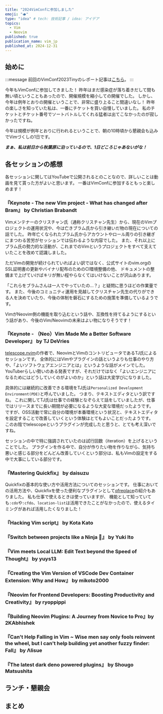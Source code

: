 ```yaml
---
title: "2024VimConfに参加しました"
emoji: "🫖"
type: "idea" # tech: 技術記事 / idea: アイデア
topics:
  - Vim
  - Neovim
published: true
publication_name: vim_jp
published_at: 2024-12-31
---
```


## 始めに

<!-- textlint-disable -->
:::message
前回のVimConf2023Tinyのレポート記事は[こちら](https://zenn.dev/yasunori_kirin/articles/0003-vimconf_impressions)。
:::
<!-- textlint-enable -->

今年もVimConfに参加してきました！
昨年はまだ感染症が落ち着きだして間も無い頃ということもあったので、開催規模を縮小しての開催でした。
しかし、今年は例年とおりの開催ということで、非常に盛り上ること間違いなし！
昨年の楽しさを知っていた私は、一番にチケットを買い自慢していました。
私のチケットとチケット番号でソートバトルしてくれる猛者は出てこなかったのが寂しかったですね。

今年は規模が例年とおりに行われるということで、朝の10時頃から懇親会も込みでVimづくしの1日です。

***まぁ、私は前日から秋葉原に泊っているので、1日どころじゃあないがな！***

## 各セッションの感想

各セッションに関してはYouTubeで公開されるとのことなので、詳しいことは動画を見て貰った方がよいと思います。
一番はVimConfに参加するともっと楽しめます！

### 『Keynote - The new Vim project - What has changed after Bram』 by Christian Brabandt

Vimメンテナーのクリスチャン氏（通称クリスチャン先生）から、現在のVimプロジェクトの運用状況や、今は亡きブラム氏から引き継いだ物の現在についての話でした。
昨年亡くなられたブラム氏からアカウントやロール周りの引き継ぎにまつわる苦労がセッションでは伝わるような内容でした。
また、それ以上にブラム氏の勢力的な活動が、これまでのVimというプロジェクトをすべて支えていたことを改めて認識しました。

ただVimの開発が続けられていればよい訳ではなく、公式サイトのvim.orgのSSL証明書の更新やバイナリ配布のためのCI環境整備の他、
ドキュメントの整備まで上げていけばキリが無い程やらなくてはいけないことが沢山あります。

「これらをブラムさんは一人でやっていたの…？」と疑問に思うほどの作業量です。
また、今後のコミュニティ運用を見越してクリスチャン先生の代りができる人を決めていたり、今後の体制を磐石にするための施策を準備しているようです。

VimがNeovim側の機能を取り込むという話や、互換性を持てるようにするという話があり、今後のVim/Neovimの未来はよい物になりそうです！

### 『Keynote - （Neo）Vim Made Me a Better Software Developer』 by TJ DeVries

[telescope.nvim](https://github.com/nvim-telescope/telescope.nvim)の作者で、NeovimとVimのコントリビュータであるTJ氏によるセッションです。
全体的にはVimやプラグインの話というよりも仕事のやり方や、「よいソフトウェアエンジニアとは」というような話がメインでした。
YouTuberらしい勢いのある発表ですが、それだけではなく「よいエンジニアになるためにはどうしていくのがよいのか」という話は大変学びになりました。

具体的には継続的に改善できる環境をTJ氏は`Personalized Development Environment(PDE)`と呼んでいました。
つまり、テキストエディタという訳ですね。
これに関してTJ氏は仕事での経験となぞらえて話をしていましたが、仕事ではリリースまでに長い期間が必要になるような大変な環境だったようです。
ですが、OSS活動で常に自分の環境が本番環境という状況と、テキストエディタを設定することで改善していくという体験はとてもよいことだったようです。
このお陰でtelescopeというプラグインが完成したと思うと、とても考え深いですね。

セッションの中で特に強調されていたのは試行回数（iteration）を上げるということでした。
プラグインを作る中で、自分が作りたい物を作りながら、気持ち悪いと感じる部分をどんどん改善していくという部分は、私もVimの設定をする中で大事にしている部分です。

### 『Mastering Quickfix』 by daisuzu

Quickfixの基本的な使い方や活用方法についてのセッションです。
仕事においての活用方法や、Quickfixを使った便利なプラグインとして[qfreplace](https://github.com/thinca/vim-qfreplace)の紹介もありました。
私も仕事で使えるときは使っていますが、
機能として知っていても`:cdo`や`:cfdo`、`location-list`は活用できたことがなかったので、使えるタイミングがあれば活用したくなりました！

### 『Hacking Vim script』 by Kota Kato

### 『Switch between projects like a Ninja 🥷』 by Yuki Ito

### 『Vim meets Local LLM: Edit Text beyond the Speed of Thought』 by yuys13

### 『Creating the Vim Version of VSCode Dev Container Extension: Why and How』 by mikoto2000

### 『Neovim for Frontend Developers: Boosting Productivity and Creativity』 by ryoppippi

### 『Building Neovim Plugins: A Journey from Novice to Pro』by 2KAbhishek

### 『Can't Help Falling in Vim ~ Wise men say only fools reinvent the wheel, but I can't help building yet another fuzzy finder: Fall』 by Λlisue

### 『The latest dark deno powered plugins』 by Shougo Matsushita

## ランチ・懇親会

## まとめ
